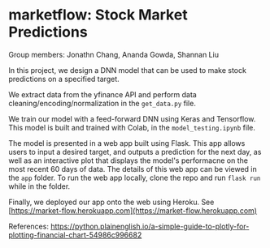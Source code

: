 # marketflow: Stock Market Predictions
Group members: Jonathn Chang, Ananda Gowda, Shannan Liu

In this project, we design a DNN model that can be used to make stock predictions on a specified target. 

We extract data from the yfinance API and perform data cleaning/encoding/normalization in the `get_data.py` file. 

We train our model with a feed-forward DNN using Keras and Tensorflow. This model is built and trained with Colab, in the `model_testing.ipynb` file.

The model is presented in a web app built using Flask. This app allows users to input a desired target, and outputs a prediction for the next day, as well as an interactive plot that displays the model's performacne on the most recent 60 days of data. The details of this web app can be viewed in the `app` folder. To run the web app locally, clone the repo and run `flask run` while in the folder.

Finally, we deployed our app onto the web using Heroku. See [https://market-flow.herokuapp.com](https://market-flow.herokuapp.com)

References:
https://python.plainenglish.io/a-simple-guide-to-plotly-for-plotting-financial-chart-54986c996682
